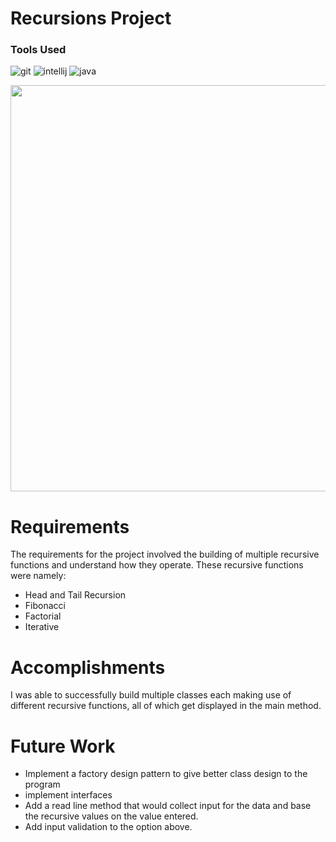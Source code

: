 # Recursions Project



### Tools Used

![git](https://img.shields.io/badge/git-%23F05032.svg?&style=for-the-badge&logo=git&logoColor=white)
![intellij](https://img.shields.io/badge/intelliJ%20IDEA-%23000000.svg?&style=for-the-badge&logo=intellij-idea&logoColor=white)
![java](https://img.shields.io/badge/java-%23ED8B00.svg?&style=for-the-badge&logo=java&logoColor=white)

<img src = "https://media0.giphy.com/media/3ov9jQX2Ow4bM5xxuM/giphy.gif" width = "650px">

# Requirements
The requirements for the project involved the building of multiple recursive functions and understand how they operate.
These recursive functions were namely:

- Head and Tail Recursion
- Fibonacci
- Factorial
- Iterative

# Accomplishments

I was able to successfully build multiple classes each making use of different recursive functions, all of which get displayed in the main method.

# Future Work

- Implement a factory design pattern to give better class design to the program
- implement interfaces
- Add a read line method that would collect input for the data and base the recursive values on the value entered.
- Add input validation to the option above.
